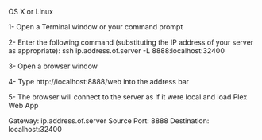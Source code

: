 OS X or Linux

1- Open a Terminal window or your command prompt

2- Enter the following command 
(substituting the IP address of your server as appropriate):
ssh ip.address.of.server -L 8888:localhost:32400

3- Open a browser window

4- Type http://localhost:8888/web into the address bar

5- The browser will connect to the server as if it were 
local and load Plex Web App

Gateway: ip.address.of.server
Source Port: 8888
Destination: localhost:32400
